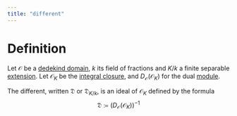 ```yaml
---
title: "different"
---
```


# Definition
Let $\mathcal{O}$ be a [dedekind domain](<notes/ntpy/Definitions/Algebraic Number Theory/dedekind domain.md>), $k$ its field of fractions and $K/k$ a finite separable [extension](<notes/ntpy/Definitions/Algebraic Number Theory/Field Theory/Field extension.md>). Let $\mathcal{O}_K$ be the [integral closure](<notes/ntpy/Definitions/Ring theory/Integral element.md>), and $D_\mathcal{O}(\mathcal{O}_K)$ for the dual [module](<notes/ntpy/Definitions/Ring theory/Module.md>).

The different, written $\mathfrak{D}$ or $\mathfrak{D}_{K/k}$, is an ideal of $\mathcal{O}_K$ defined by the formula $$\mathfrak{D}\coloneqq (D_\mathcal{O}(\mathcal{O}_K))^{-1}$$ 